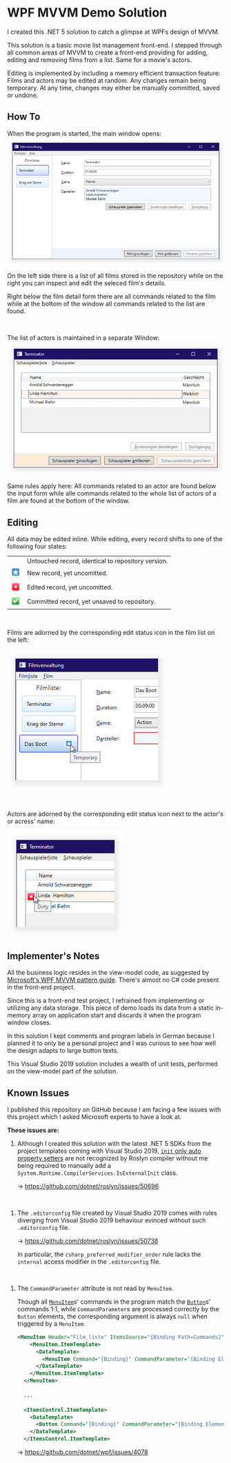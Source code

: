 # WPF MVVM Demo Solution

I created this .NET 5 solution to catch a glimpse at WPFs design of MVVM.

This solution is a basic movie list management front-end. I stepped through all common areas of MVVM to create
a front-end providing for adding, editing and removing films from a list. Same for a movie's actors.

Editing is implemented by including a memory efficient transaction feature:
Films and actors may be edited at random. Any changes remain being temporary. At any time, changes
may either be manually committed, saved or undone.

## How To

When the program is started, the main window opens:
![Main Window](.docs/MainWindow.png)

On the left side there is a list of all films stored in the repository while on the right you can inspect and edit the seleced film's details.

Right below the film detail form there are all commands related to the film while at the bottom of the window all commands related to the list are found.

<br/>

The list of actors is maintained in a separate Window:
![Actor Window](.docs/ActorsWindow.png)

Same rules apply here: All commands related to an actor are found below the input form while alle commands related to the whole list of actors of a film are found at the bottom of the window.


## Editing

All data may be edited inline. While editing, every record shifts to one of the following four states:

<table>
  <tbody>
    <tr>
      <td>&nbsp;</td>
      <td>Untouched record, identical to repository version.</td>
    </tr>
    <tr>
      <td><img alt="New" src=".docs/new.png"/></td>
      <td>New record, yet uncomitted.</td>
    </tr>
    <tr>
      <td><img alt="Dirty" src=".docs/dirty.png"/></td>
      <td>Edited record, yet uncomitted.</td>
    </tr>
    <tr>
      <td><img alt="Committed" src=".docs/committed.png"/></td>
      <td>Committed record, yet unsaved to repository.</td>
    </tr>
  </tbody>
</table>

<br/>

Films are adorned by the corresponding edit status icon in the film list on the left:

![Film Added screenshot](.docs/FilmAdded.png)

<br/>

Actors are adorned by the corresponding edit status icon next to the actor's or acress' name:

![Actor Edited screenshot](.docs/ActorEdited.png)

## Implementer's Notes

All the business logic resides in the view-model code, as suggested by [Microsoft's WPF MVVM pattern guide](https://docs.microsoft.com/archive/msdn-magazine/2009/february/patterns-wpf-apps-with-the-model-view-viewmodel-design-pattern). There's almost no C# code present in the front-end project.

Since this is a front-end test project, I refrained from implementing or utilizing any data storage. This piece
of demo loads its data from a static in-memory array on application start and discards it when the program
window closes.

In this solution I kept comments and program labels in German because I planned it to only be a personal project and I was curious to see how well the design adapts to large button texts.

This Visual Studio 2019 solution includes a wealth of unit tests, performed on the view-model part of the solution.

## Known Issues

I published this repository on GitHub because I am facing a few issues with this project which I asked Microsoft experts to have a look at.

**These issues are:**

1. Although I created this solution with the latest .NET 5 SDKs from the project templates coming with Visual Studio 2019, [`init` only auto property setters](https://docs.microsoft.com/dotnet/csharp/whats-new/csharp-9#init-only-setters) are not recognized by Roslyn compiler without me being required to manually add a `System.Runtime.CompilerServices.IsExternalInit` class.

   → https://github.com/dotnet/roslyn/issues/50696

<br/>

1. The `.editorconfig` file created by Visual Studio 2019 comes with rules diverging from Visual Studio 2019 behaviour evinced without such `.editorconfig` file.

   → https://github.com/dotnet/roslyn/issues/50738

   In particular, the `csharp_preferred_modifier_order` rule lacks the `internal` access modifier in the `.editorconfig` file.

<br/>

1. The `CommandParameter` attribute is not read by `MenuItem`.

   Though all [`MenuItem`](https://docs.microsoft.com/dotnet/api/system.windows.controls.menuitem)s' commands in the program match the [`Button`](https://docs.microsoft.com/dotnet/api/system.windows.controls.button)s' commands 1:1, while `CommandParameter`s are processed correctly by the `Button` elements, the corresponding argument is always `null` when triggered by a `MenuItem`.

   ```xml
   <MenuItem Header="Film_liste" ItemsSource="{Binding Path=Commands}">
       <MenuItem.ItemTemplate>
         <DataTemplate>
           <MenuItem Command="{Binding}" CommandParameter="{Binding ElementName=Filmliste, Path=SelectedItem}" Header="{Binding Path=Text}" />
         </DataTemplate>
       </MenuItem.ItemTemplate>
     </MenuItem>

     ...

     <ItemsControl.ItemTemplate>
       <DataTemplate>
         <Button Command="{Binding}" CommandParameter="{Binding ElementName=Filmliste, Path=SelectedItem}" Content="{Binding Path=Text}" Margin="5" Padding="10 3"></Button>
       </DataTemplate>
     </ItemsControl.ItemTemplate>
   ```

   → https://github.com/dotnet/wpf/issues/4078